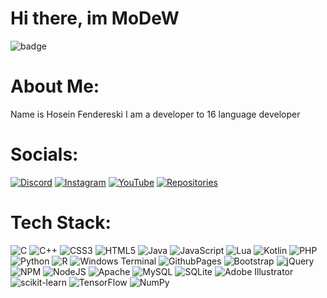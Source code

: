 # Hi there, im MoDeW
![badge](https://kounter.kerolloz.dev/badge/Hoseinfi?color=ffe46c&style=for-the-badge&cntSuffix=%20Views&silent=true)

# About Me:
 Name is Hosein Fendereski I am a developer to 16 language developer


# Socials:
[![Discord](https://img.shields.io/badge/Discord%20MoDeW-%23ffe46c.svg?logo=discord&logoColor=black)](https://discord.gg/https://discord.gg/qeFXMbGqt4) [![Instagram](https://img.shields.io/badge/Instagram%20MoDeW-%23ffe46c.svg?logo=Instagram&logoColor=black)](https://instagram.com/modewbbx) [![YouTube](https://img.shields.io/badge/Youtube%20MoDeW-%23ffe46c.svg?logo=YouTube&logoColor=black)](https://youtube.com/@MoDeW) [![Repositories](https://img.shields.io/badge/Repositories%20MoDeW-%23ffe46c.svg?logo=github&logoColor=black)](https://youtube.com/@MoDeW) 

# Tech Stack:
![C](https://img.shields.io/badge/c-%23ffe46c.svg?style=for-the-badge&logo=c&logoColor=black) ![C++](https://img.shields.io/badge/c++-%23ffe46c.svg?style=for-the-badge&logo=c%2B%2B&logoColor=black) ![CSS3](https://img.shields.io/badge/css3-%23ffe46c.svg?style=for-the-badge&logo=css3&logoColor=black) ![HTML5](https://img.shields.io/badge/html5-%23ffe46c.svg?style=for-the-badge&logo=html5&logoColor=black) ![Java](https://img.shields.io/badge/java-%23ffe46c.svg?style=for-the-badge&logo=openjdk&logoColor=black) ![JavaScript](https://img.shields.io/badge/javascript-%23ffe46c.svg?style=for-the-badge&logo=javascript&logoColor=black) ![Lua](https://img.shields.io/badge/lua-%23ffe46c.svg?style=for-the-badge&logo=lua&logoColor=black) ![Kotlin](https://img.shields.io/badge/kotlin-%23ffe46c.svg?style=for-the-badge&logo=kotlin&logoColor=black) ![PHP](https://img.shields.io/badge/php-%23ffe46c.svg?style=for-the-badge&logo=php&logoColor=black) ![Python](https://img.shields.io/badge/python-ffe46c?style=for-the-badge&logo=python&logoColor=black) ![R](https://img.shields.io/badge/r-%23ffe46c.svg?style=for-the-badge&logo=r&logoColor=black) ![Windows Terminal](https://img.shields.io/badge/Windows%20Terminal-%23ffe46c.svg?style=for-the-badge&logo=windows-terminal&logoColor=black) ![GithubPages](https://img.shields.io/badge/github%20pages-ffe46c?style=for-the-badge&logo=github&logoColor=black) ![Bootstrap](https://img.shields.io/badge/bootstrap-%23ffe46c.svg?style=for-the-badge&logo=bootstrap&logoColor=black) ![jQuery](https://img.shields.io/badge/jquery-%23ffe46c.svg?style=for-the-badge&logo=jquery&logoColor=black) ![NPM](https://img.shields.io/badge/NPM-%23ffe46c.svg?style=for-the-badge&logo=npm&logoColor=black) ![NodeJS](https://img.shields.io/badge/node.js-ffe46c?style=for-the-badge&logo=node.js&logoColor=black) ![Apache](https://img.shields.io/badge/apache-%23ffe46c.svg?style=for-the-badge&logo=apache&logoColor=black) ![MySQL](https://img.shields.io/badge/mysql-%23ffe46c.svg?style=for-the-badge&logo=mysql&logoColor=black) ![SQLite](https://img.shields.io/badge/sqlite-%23ffe46c.svg?style=for-the-badge&logo=sqlite&logoColor=black) ![Adobe Illustrator](https://img.shields.io/badge/adobe%20illustrator-%23ffe46c.svg?style=for-the-badge&logo=adobe%20illustrator&logoColor=black) ![scikit-learn](https://img.shields.io/badge/scikit--learn-%23ffe46c.svg?style=for-the-badge&logo=scikit-learn&logoColor=black) ![TensorFlow](https://img.shields.io/badge/TensorFlow-%23ffe46c.svg?style=for-the-badge&logo=TensorFlow&logoColor=black) ![NumPy](https://img.shields.io/badge/numpy-%23ffe46c.svg?style=for-the-badge&logo=numpy&logoColor=black)
